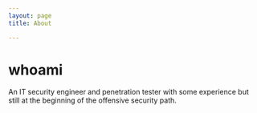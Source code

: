 ```yaml
---
layout: page 
title: About

---
```


# whoami 
An IT security engineer and penetration tester with some experience but still at the beginning of the offensive security path. 